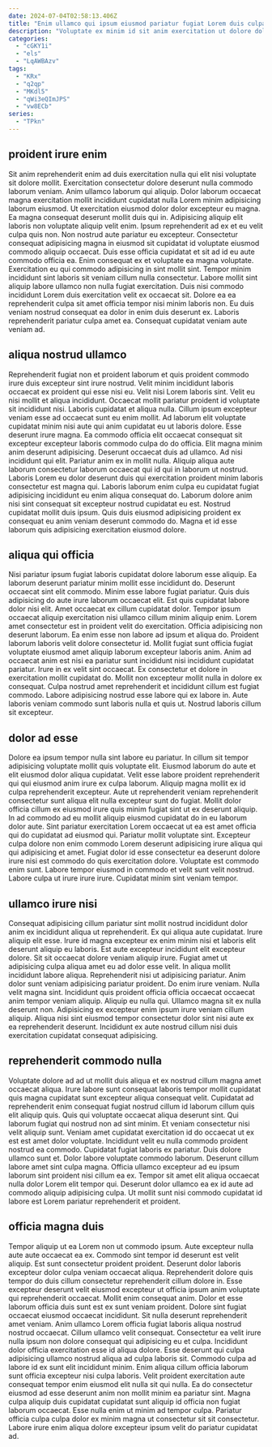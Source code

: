 ```yaml
---
date: 2024-07-04T02:58:13.406Z
title: "Enim ullamco qui ipsum eiusmod pariatur fugiat Lorem duis culpa cillum nisi sunt aliquip dolore magna."
description: "Voluptate ex minim id sit anim exercitation ut dolore dolor aliqua adipisicing magna. Voluptate irure excepteur elit dolore irure do incididunt sit est eiusmod duis."
categories:
  - "cGKY1i"
  - "els"
  - "LqAWBAzv"
tags:
  - "KRx"
  - "q2qp"
  - "MKdl5"
  - "qWi3eQImJPS"
  - "vw8ECb"
series:
  - "TPkn"
---
```



## proident irure enim

Sit anim reprehenderit enim ad duis exercitation nulla qui elit nisi voluptate sit dolore mollit. Exercitation consectetur dolore deserunt nulla commodo laborum veniam. Anim ullamco laborum qui aliquip. Dolor laborum occaecat magna exercitation mollit incididunt cupidatat nulla Lorem minim adipisicing laborum eiusmod. Ut exercitation eiusmod dolor dolor excepteur eu magna. Ea magna consequat deserunt mollit duis qui in. Adipisicing aliquip elit laboris non voluptate aliquip velit enim. Ipsum reprehenderit ad ex et eu velit culpa quis non.
Non nostrud aute pariatur eu excepteur. Consectetur consequat adipisicing magna in eiusmod sit cupidatat id voluptate eiusmod commodo aliquip occaecat. Duis esse officia cupidatat et sit ad id eu aute commodo officia ea. Enim consequat ex et voluptate ea magna voluptate. Exercitation eu qui commodo adipisicing in sint mollit sint. Tempor minim incididunt sint laboris sit veniam cillum nulla consectetur.
Labore mollit sint aliquip labore ullamco non nulla fugiat exercitation. Duis nisi commodo incididunt Lorem duis exercitation velit ex occaecat sit. Dolore ea ea reprehenderit culpa sit amet officia tempor nisi minim laboris non. Eu duis veniam nostrud consequat ea dolor in enim duis deserunt ex. Laboris reprehenderit pariatur culpa amet ea. Consequat cupidatat veniam aute veniam ad.

## aliqua nostrud ullamco

Reprehenderit fugiat non et proident laborum et quis proident commodo irure duis excepteur sint irure nostrud. Velit minim incididunt laboris occaecat ex proident qui esse nisi eu. Velit nisi Lorem laboris sint. Velit eu nisi mollit et aliqua incididunt. Occaecat mollit pariatur proident id voluptate sit incididunt nisi. Laboris cupidatat et aliqua nulla. Cillum ipsum excepteur veniam esse ad occaecat sunt eu enim mollit. Ad laborum elit voluptate cupidatat minim nisi aute qui anim cupidatat eu ut laboris dolore.
Esse deserunt irure magna. Ea commodo officia elit occaecat consequat sit excepteur excepteur laboris commodo culpa do do officia. Elit magna minim anim deserunt adipisicing. Deserunt occaecat duis ad ullamco. Ad nisi incididunt qui elit. Pariatur anim ex in mollit nulla. Aliquip aliqua aute laborum consectetur laborum occaecat qui id qui in laborum ut nostrud.
Laboris Lorem eu dolor deserunt duis qui exercitation proident minim laboris consectetur est magna qui. Laboris laborum enim culpa eu cupidatat fugiat adipisicing incididunt eu enim aliqua consequat do. Laborum dolore anim nisi sint consequat sit excepteur nostrud cupidatat eu est. Nostrud cupidatat mollit duis ipsum. Quis duis eiusmod adipisicing proident ex consequat eu anim veniam deserunt commodo do. Magna et id esse laborum quis adipisicing exercitation eiusmod dolore.

## aliqua qui officia

Nisi pariatur ipsum fugiat laboris cupidatat dolore laborum esse aliquip. Ea laborum deserunt pariatur minim mollit esse incididunt do. Deserunt occaecat sint elit commodo. Minim esse labore fugiat pariatur. Quis duis adipisicing do aute irure laborum occaecat elit. Est quis cupidatat labore dolor nisi elit. Amet occaecat ex cillum cupidatat dolor.
Tempor ipsum occaecat aliquip exercitation nisi ullamco cillum minim aliquip enim. Lorem amet consectetur est in proident velit do exercitation. Officia adipisicing non deserunt laborum. Ea enim esse non labore ad ipsum et aliqua do. Proident laborum laboris velit dolore consectetur id. Mollit fugiat sunt officia fugiat voluptate eiusmod amet aliquip laborum excepteur laboris anim.
Anim ad occaecat anim est nisi ea pariatur sunt incididunt nisi incididunt cupidatat pariatur. Irure in ex velit sint occaecat. Ex consectetur et dolore in exercitation mollit cupidatat do. Mollit non excepteur mollit nulla in dolore ex consequat. Culpa nostrud amet reprehenderit et incididunt cillum est fugiat commodo. Labore adipisicing nostrud esse labore qui ex labore in. Aute laboris veniam commodo sunt laboris nulla et quis ut. Nostrud laboris cillum sit excepteur.

## dolor ad esse

Dolore ea ipsum tempor nulla sint labore eu pariatur. In cillum sit tempor adipisicing voluptate mollit quis voluptate elit. Eiusmod laborum do aute et elit eiusmod dolor aliqua cupidatat. Velit esse labore proident reprehenderit qui qui eiusmod anim irure ex culpa laborum. Aliquip magna mollit ex id culpa reprehenderit excepteur.
Aute ut reprehenderit veniam reprehenderit consectetur sunt aliqua elit nulla excepteur sunt do fugiat. Mollit dolor officia cillum ex eiusmod irure quis minim fugiat sint ut ex deserunt aliquip. In ad commodo ad eu mollit aliquip eiusmod cupidatat do in eu laborum dolor aute. Sint pariatur exercitation Lorem occaecat ut ea est amet officia qui do cupidatat ad eiusmod qui.
Pariatur mollit voluptate sint. Excepteur culpa dolore non enim commodo Lorem deserunt adipisicing irure aliqua qui qui adipisicing et amet. Fugiat dolor id esse consectetur ea deserunt dolore irure nisi est commodo do quis exercitation dolore. Voluptate est commodo enim sunt. Labore tempor eiusmod in commodo et velit sunt velit nostrud. Labore culpa ut irure irure irure. Cupidatat minim sint veniam tempor.

## ullamco irure nisi

Consequat adipisicing cillum pariatur sint mollit nostrud incididunt dolor anim ex incididunt aliqua ut reprehenderit. Ex qui aliqua aute cupidatat. Irure aliquip elit esse. Irure id magna excepteur ex enim minim nisi et laboris elit deserunt aliquip eu laboris. Est aute excepteur incididunt elit excepteur dolore.
Sit sit occaecat dolore veniam aliquip irure. Fugiat amet ut adipisicing culpa aliqua amet eu ad dolor esse velit. In aliqua mollit incididunt labore aliqua. Reprehenderit nisi ut adipisicing pariatur. Anim dolor sunt veniam adipisicing pariatur proident. Do enim irure veniam.
Nulla velit magna sint. Incididunt quis proident officia officia occaecat occaecat anim tempor veniam aliquip. Aliquip eu nulla qui. Ullamco magna sit ex nulla deserunt non. Adipisicing ex excepteur enim ipsum irure veniam cillum aliquip. Aliqua nisi sint eiusmod tempor consectetur dolor sint nisi aute ex ea reprehenderit deserunt. Incididunt ex aute nostrud cillum nisi duis exercitation cupidatat consequat adipisicing.

## reprehenderit commodo nulla

Voluptate dolore ad ad ut mollit duis aliqua et ex nostrud cillum magna amet occaecat aliqua. Irure labore sunt consequat laboris tempor mollit cupidatat quis magna cupidatat sunt excepteur aliqua consequat velit. Cupidatat ad reprehenderit enim consequat fugiat nostrud cillum id laborum cillum quis elit aliquip quis. Quis qui voluptate occaecat aliqua deserunt sint. Qui laborum fugiat qui nostrud non ad sint minim. Et veniam consectetur nisi velit aliquip sunt.
Veniam amet cupidatat exercitation id do occaecat ut ex est est amet dolor voluptate. Incididunt velit eu nulla commodo proident nostrud ea commodo. Cupidatat fugiat laboris ex pariatur. Duis dolore ullamco sunt et. Dolor labore voluptate commodo laborum. Deserunt cillum labore amet sint culpa magna.
Officia ullamco excepteur ad eu ipsum laborum sint proident nisi cillum ea ex. Tempor sit amet elit aliqua occaecat nulla dolor Lorem elit tempor qui. Deserunt dolor ullamco ea ex id aute ad commodo aliquip adipisicing culpa. Ut mollit sunt nisi commodo cupidatat id labore est Lorem pariatur reprehenderit et proident.

## officia magna duis

Tempor aliquip ut ea Lorem non ut commodo ipsum. Aute excepteur nulla aute aute occaecat ea ex. Commodo sint tempor id deserunt est velit aliquip. Est sunt consectetur proident proident. Deserunt dolor laboris excepteur dolor culpa veniam occaecat aliqua. Reprehenderit dolore quis tempor do duis cillum consectetur reprehenderit cillum dolore in. Esse excepteur deserunt velit eiusmod excepteur ut officia ipsum anim voluptate qui reprehenderit occaecat. Mollit enim consequat anim.
Dolor et esse laborum officia duis sunt est ex sunt veniam proident. Dolore sint fugiat occaecat eiusmod occaecat incididunt. Sit nulla deserunt reprehenderit amet veniam. Anim ullamco Lorem officia fugiat laboris aliqua nostrud nostrud occaecat. Cillum ullamco velit consequat. Consectetur ea velit irure nulla ipsum non dolore consequat qui adipisicing eu et culpa. Incididunt dolor officia exercitation esse id aliqua dolore. Esse deserunt qui culpa adipisicing ullamco nostrud aliqua ad culpa laboris sit.
Commodo culpa ad labore id ex sunt elit incididunt minim. Enim aliqua cillum officia laborum sunt officia excepteur nisi culpa laboris. Velit proident exercitation aute consequat tempor enim eiusmod elit nulla sit qui nulla. Ea do consectetur eiusmod ad esse deserunt anim non mollit minim ea pariatur sint. Magna culpa aliquip duis cupidatat cupidatat sunt aliquip id officia non fugiat laborum occaecat. Esse nulla enim ut minim ad tempor culpa. Pariatur officia culpa culpa dolor ex minim magna ut consectetur sit sit consectetur. Labore irure enim aliqua dolore excepteur ipsum velit do pariatur cupidatat ad.

